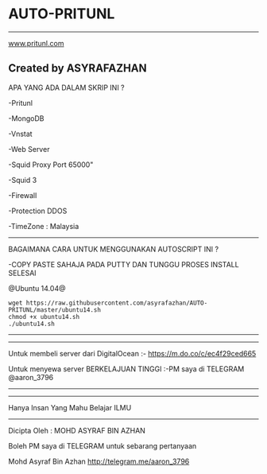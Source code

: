 # AUTO-PRITUNL

-----------------------------------------
www.pritunl.com

Created by ASYRAFAZHAN
-----------------------------------------

APA YANG ADA DALAM SKRIP INI ?

-Pritunl

-MongoDB

-Vnstat

-Web Server

-Squid Proxy Port 65000"

-Squid 3

-Firewall

-Protection DDOS

-TimeZone : Malaysia

-----------------------------------------

BAGAIMANA CARA UNTUK MENGGUNAKAN AUTOSCRIPT INI ?


-COPY PASTE SAHAJA PADA PUTTY DAN TUNGGU PROSES INSTALL SELESAI


@Ubuntu 14.04@

````````
wget https://raw.githubusercontent.com/asyrafazhan/AUTO-PRITUNL/master/ubuntu14.sh
chmod +x ubuntu14.sh
./ubuntu14.sh
````````

-----------------------------------------


-----------------------------------------

Untuk membeli server dari DigitalOcean :- https://m.do.co/c/ec4f29ced665

Untuk menyewa server BERKELAJUAN TINGGI :-PM saya di TELEGRAM @aaron_3796

-----------------------------------------


-----------------------------------------

Hanya Insan Yang Mahu Belajar ILMU

-----------------------------------------

Dicipta Oleh : MOHD ASYRAF BIN AZHAN

Boleh PM saya di TELEGRAM untuk sebarang pertanyaan

Mohd Asyraf Bin Azhan http://telegram.me/aaron_3796


